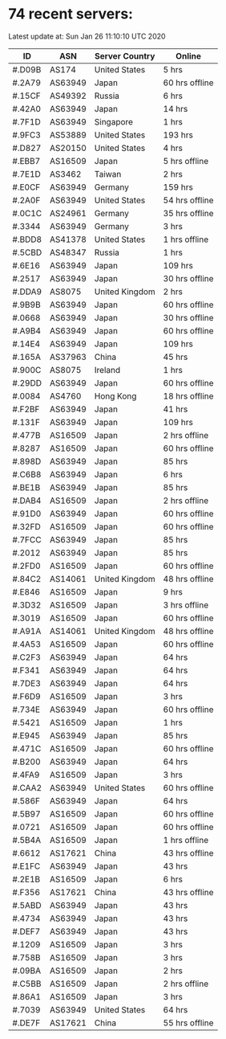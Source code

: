 # 74 recent servers:

Latest update at: Sun Jan 26 11:10:10 UTC 2020

| ID | ASN | Server Country | Online |
| -- | --- | -------------- | ------ |
| #.D09B | AS174 | United States | 5 hrs |
| #.2A79 | AS63949 | Japan | 60 hrs offline |
| #.15CF | AS49392 | Russia | 6 hrs |
| #.42A0 | AS63949 | Japan | 14 hrs |
| #.7F1D | AS63949 | Singapore | 1 hrs |
| #.9FC3 | AS53889 | United States | 193 hrs |
| #.D827 | AS20150 | United States | 4 hrs |
| #.EBB7 | AS16509 | Japan | 5 hrs offline |
| #.7E1D | AS3462 | Taiwan | 2 hrs |
| #.E0CF | AS63949 | Germany | 159 hrs |
| #.2A0F | AS63949 | United States | 54 hrs offline |
| #.0C1C | AS24961 | Germany | 35 hrs offline |
| #.3344 | AS63949 | Germany | 3 hrs |
| #.BDD8 | AS41378 | United States | 1 hrs offline |
| #.5CBD | AS48347 | Russia | 1 hrs |
| #.6E16 | AS63949 | Japan | 109 hrs |
| #.2517 | AS63949 | Japan | 30 hrs offline |
| #.DDA9 | AS8075 | United Kingdom | 2 hrs |
| #.9B9B | AS63949 | Japan | 60 hrs offline |
| #.0668 | AS63949 | Japan | 30 hrs offline |
| #.A9B4 | AS63949 | Japan | 60 hrs offline |
| #.14E4 | AS63949 | Japan | 109 hrs |
| #.165A | AS37963 | China | 45 hrs |
| #.900C | AS8075 | Ireland | 1 hrs |
| #.29DD | AS63949 | Japan | 60 hrs offline |
| #.0084 | AS4760 | Hong Kong | 18 hrs offline |
| #.F2BF | AS63949 | Japan | 41 hrs |
| #.131F | AS63949 | Japan | 109 hrs |
| #.477B | AS16509 | Japan | 2 hrs offline |
| #.8287 | AS16509 | Japan | 60 hrs offline |
| #.898D | AS63949 | Japan | 85 hrs |
| #.C6B8 | AS63949 | Japan | 6 hrs |
| #.BE1B | AS63949 | Japan | 85 hrs |
| #.DAB4 | AS16509 | Japan | 2 hrs offline |
| #.91D0 | AS63949 | Japan | 60 hrs offline |
| #.32FD | AS16509 | Japan | 60 hrs offline |
| #.7FCC | AS63949 | Japan | 85 hrs |
| #.2012 | AS63949 | Japan | 85 hrs |
| #.2FD0 | AS16509 | Japan | 60 hrs offline |
| #.84C2 | AS14061 | United Kingdom | 48 hrs offline |
| #.E846 | AS16509 | Japan | 9 hrs |
| #.3D32 | AS16509 | Japan | 3 hrs offline |
| #.3019 | AS16509 | Japan | 60 hrs offline |
| #.A91A | AS14061 | United Kingdom | 48 hrs offline |
| #.4A53 | AS16509 | Japan | 60 hrs offline |
| #.C2F3 | AS63949 | Japan | 64 hrs |
| #.F341 | AS63949 | Japan | 64 hrs |
| #.7DE3 | AS63949 | Japan | 64 hrs |
| #.F6D9 | AS16509 | Japan | 3 hrs |
| #.734E | AS63949 | Japan | 60 hrs offline |
| #.5421 | AS16509 | Japan | 1 hrs |
| #.E945 | AS63949 | Japan | 85 hrs |
| #.471C | AS16509 | Japan | 60 hrs offline |
| #.B200 | AS63949 | Japan | 64 hrs |
| #.4FA9 | AS16509 | Japan | 3 hrs |
| #.CAA2 | AS63949 | United States | 60 hrs offline |
| #.586F | AS63949 | Japan | 64 hrs |
| #.5B97 | AS16509 | Japan | 60 hrs offline |
| #.0721 | AS16509 | Japan | 60 hrs offline |
| #.5B4A | AS16509 | Japan | 1 hrs offline |
| #.6612 | AS17621 | China | 43 hrs offline |
| #.E1FC | AS63949 | Japan | 43 hrs |
| #.2E1B | AS16509 | Japan | 6 hrs |
| #.F356 | AS17621 | China | 43 hrs offline |
| #.5ABD | AS63949 | Japan | 43 hrs |
| #.4734 | AS63949 | Japan | 43 hrs |
| #.DEF7 | AS63949 | Japan | 43 hrs |
| #.1209 | AS16509 | Japan | 3 hrs |
| #.758B | AS16509 | Japan | 3 hrs |
| #.09BA | AS16509 | Japan | 2 hrs |
| #.C5BB | AS16509 | Japan | 2 hrs offline |
| #.86A1 | AS16509 | Japan | 3 hrs |
| #.7039 | AS63949 | United States | 64 hrs |
| #.DE7F | AS17621 | China | 55 hrs offline |

